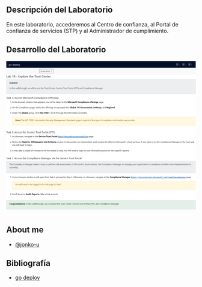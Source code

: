 

## Descripción del Laboratorio
En este laboratorio, accederemos al Centro de confianza, al Portal de confianza de servicios (STP) y al Administrador de cumplimiento.


## Desarrollo del Laboratorio
![Logo](/AZ-900-Microsoft%20Azure%20Fundamentals/Lab%2018%20Explore%20the%20Trust%20Center/screenshots/Lab18.png)


## About me
- [@jonko-u](https://github.com/jonko-u)

## Bibliografía


- [go deploy](https://lms.godeploy.it/)

